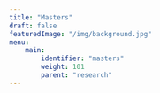 ```yaml
---
title: "Masters"
draft: false
featuredImage: "/img/background.jpg"
menu:
    main:
        identifier: "masters"
        weight: 101
        parent: "research"
---
```

